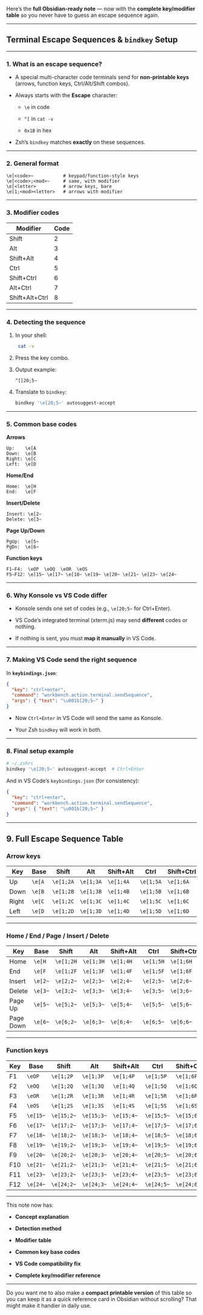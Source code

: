 Here’s the **full Obsidian-ready note** — now with the **complete key/modifier table** so you never have to guess an escape sequence again.

---

## Terminal Escape Sequences & `bindkey` Setup

---

### **1. What is an escape sequence?**

- A special multi-character code terminals send for **non-printable keys** (arrows, function keys, Ctrl/Alt/Shift combos).
    
- Always starts with the **Escape** character:
    
    - `\e` in code
        
    - `^[` in `cat -v`
        
    - `0x1B` in hex
        
- Zsh’s `bindkey` matches **exactly** on these sequences.
    

---

### **2. General format**

```
\e[<code>~           # keypad/function-style keys
\e[<code>;<mod>~     # same, with modifier
\e[<letter>          # arrow keys, bare
\e[1;<mod><letter>   # arrows with modifier
```

---

### **3. Modifier codes**

|Modifier|Code|
|---|---|
|Shift|2|
|Alt|3|
|Shift+Alt|4|
|Ctrl|5|
|Shift+Ctrl|6|
|Alt+Ctrl|7|
|Shift+Alt+Ctrl|8|

---

### **4. Detecting the sequence**

1. In your shell:
    
   ```bash
    cat -v
    ```
    
2. Press the key combo.
    
3. Output example:
    
    ```
    ^[[20;5~
    ```
    
4. Translate to `bindkey`:
    
    ```bash
    bindkey '\e[20;5~' autosuggest-accept
    ```
    

---

### **5. Common base codes**

**Arrows**

```
Up:    \e[A
Down:  \e[B
Right: \e[C
Left:  \e[D
```

**Home/End**

```
Home:  \e[H
End:   \e[F
```

**Insert/Delete**

```
Insert: \e[2~
Delete: \e[3~
```

**Page Up/Down**

```
PgUp:  \e[5~
PgDn:  \e[6~
```

**Function keys**

```
F1–F4:  \eOP  \eOQ  \eOR  \eOS
F5–F12: \e[15~ \e[17~ \e[18~ \e[19~ \e[20~ \e[21~ \e[23~ \e[24~
```

---

### **6. Why Konsole vs VS Code differ**

- Konsole sends one set of codes (e.g., `\e[20;5~` for Ctrl+Enter).
    
- VS Code’s integrated terminal (xterm.js) may send **different** codes or nothing.
    
- If nothing is sent, you must **map it manually** in VS Code.
    

---

### **7. Making VS Code send the right sequence**

In **`keybindings.json`**:

```json
{
  "key": "ctrl+enter",
  "command": "workbench.action.terminal.sendSequence",
  "args": { "text": "\u001b[20;5~" }
}
```

- Now `Ctrl+Enter` in VS Code will send the same as Konsole.
    
- Your Zsh `bindkey` will work in both.
    

---

### **8. Final setup example**

```bash
# ~/.zshrc
bindkey '\e[20;5~' autosuggest-accept  # Ctrl+Enter
```

And in VS Code’s `keybindings.json` (for consistency):

```json
{
  "key": "ctrl+enter",
  "command": "workbench.action.terminal.sendSequence",
  "args": { "text": "\u001b[20;5~" }
}
```

---

## **9. Full Escape Sequence Table**

### **Arrow keys**

|Key|Base|Shift|Alt|Shift+Alt|Ctrl|Shift+Ctrl|Alt+Ctrl|Shift+Alt+Ctrl|
|---|---|---|---|---|---|---|---|---|
|Up|`\e[A`|`\e[1;2A`|`\e[1;3A`|`\e[1;4A`|`\e[1;5A`|`\e[1;6A`|`\e[1;7A`|`\e[1;8A`|
|Down|`\e[B`|`\e[1;2B`|`\e[1;3B`|`\e[1;4B`|`\e[1;5B`|`\e[1;6B`|`\e[1;7B`|`\e[1;8B`|
|Right|`\e[C`|`\e[1;2C`|`\e[1;3C`|`\e[1;4C`|`\e[1;5C`|`\e[1;6C`|`\e[1;7C`|`\e[1;8C`|
|Left|`\e[D`|`\e[1;2D`|`\e[1;3D`|`\e[1;4D`|`\e[1;5D`|`\e[1;6D`|`\e[1;7D`|`\e[1;8D`|

---

### **Home / End / Page / Insert / Delete**

|Key|Base|Shift|Alt|Shift+Alt|Ctrl|Shift+Ctrl|Alt+Ctrl|Shift+Alt+Ctrl|
|---|---|---|---|---|---|---|---|---|
|Home|`\e[H`|`\e[1;2H`|`\e[1;3H`|`\e[1;4H`|`\e[1;5H`|`\e[1;6H`|`\e[1;7H`|`\e[1;8H`|
|End|`\e[F`|`\e[1;2F`|`\e[1;3F`|`\e[1;4F`|`\e[1;5F`|`\e[1;6F`|`\e[1;7F`|`\e[1;8F`|
|Insert|`\e[2~`|`\e[2;2~`|`\e[2;3~`|`\e[2;4~`|`\e[2;5~`|`\e[2;6~`|`\e[2;7~`|`\e[2;8~`|
|Delete|`\e[3~`|`\e[3;2~`|`\e[3;3~`|`\e[3;4~`|`\e[3;5~`|`\e[3;6~`|`\e[3;7~`|`\e[3;8~`|
|Page Up|`\e[5~`|`\e[5;2~`|`\e[5;3~`|`\e[5;4~`|`\e[5;5~`|`\e[5;6~`|`\e[5;7~`|`\e[5;8~`|
|Page Down|`\e[6~`|`\e[6;2~`|`\e[6;3~`|`\e[6;4~`|`\e[6;5~`|`\e[6;6~`|`\e[6;7~`|`\e[6;8~`|

---

### **Function keys**

|Key|Base|Shift|Alt|Shift+Alt|Ctrl|Shift+Ctrl|Alt+Ctrl|Shift+Alt+Ctrl|
|---|---|---|---|---|---|---|---|---|
|F1|`\eOP`|`\e[1;2P`|`\e[1;3P`|`\e[1;4P`|`\e[1;5P`|`\e[1;6P`|`\e[1;7P`|`\e[1;8P`|
|F2|`\eOQ`|`\e[1;2Q`|`\e[1;3Q`|`\e[1;4Q`|`\e[1;5Q`|`\e[1;6Q`|`\e[1;7Q`|`\e[1;8Q`|
|F3|`\eOR`|`\e[1;2R`|`\e[1;3R`|`\e[1;4R`|`\e[1;5R`|`\e[1;6R`|`\e[1;7R`|`\e[1;8R`|
|F4|`\eOS`|`\e[1;2S`|`\e[1;3S`|`\e[1;4S`|`\e[1;5S`|`\e[1;6S`|`\e[1;7S`|`\e[1;8S`|
|F5|`\e[15~`|`\e[15;2~`|`\e[15;3~`|`\e[15;4~`|`\e[15;5~`|`\e[15;6~`|`\e[15;7~`|`\e[15;8~`|
|F6|`\e[17~`|`\e[17;2~`|`\e[17;3~`|`\e[17;4~`|`\e[17;5~`|`\e[17;6~`|`\e[17;7~`|`\e[17;8~`|
|F7|`\e[18~`|`\e[18;2~`|`\e[18;3~`|`\e[18;4~`|`\e[18;5~`|`\e[18;6~`|`\e[18;7~`|`\e[18;8~`|
|F8|`\e[19~`|`\e[19;2~`|`\e[19;3~`|`\e[19;4~`|`\e[19;5~`|`\e[19;6~`|`\e[19;7~`|`\e[19;8~`|
|F9|`\e[20~`|`\e[20;2~`|`\e[20;3~`|`\e[20;4~`|`\e[20;5~`|`\e[20;6~`|`\e[20;7~`|`\e[20;8~`|
|F10|`\e[21~`|`\e[21;2~`|`\e[21;3~`|`\e[21;4~`|`\e[21;5~`|`\e[21;6~`|`\e[21;7~`|`\e[21;8~`|
|F11|`\e[23~`|`\e[23;2~`|`\e[23;3~`|`\e[23;4~`|`\e[23;5~`|`\e[23;6~`|`\e[23;7~`|`\e[23;8~`|
|F12|`\e[24~`|`\e[24;2~`|`\e[24;3~`|`\e[24;4~`|`\e[24;5~`|`\e[24;6~`|`\e[24;7~`|`\e[24;8~`|

---

This note now has:

- **Concept explanation**
    
- **Detection method**
    
- **Modifier table**
    
- **Common key base codes**
    
- **VS Code compatibility fix**
    
- **Complete key/modifier reference**
    

---

Do you want me to also make a **compact printable version** of this table so you can keep it as a quick reference card in Obsidian without scrolling? That might make it handier in daily use.